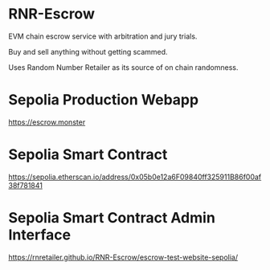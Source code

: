 # RNR-Escrow
EVM chain escrow service with arbitration and jury trials.

Buy and sell anything without getting scammed.

Uses Random Number Retailer as its source of on chain randomness.

# Sepolia Production Webapp
https://escrow.monster

# Sepolia Smart Contract
https://sepolia.etherscan.io/address/0x05b0e12a6F09840ff325911B86f00af38f781841

# Sepolia Smart Contract Admin Interface
https://rnretailer.github.io/RNR-Escrow/escrow-test-website-sepolia/
